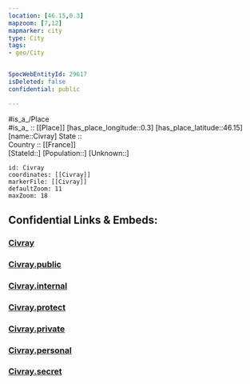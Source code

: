 ```yaml
---
location: [46.15,0.3] 
mapzoom: [7,12] 
mapmarker: city 
type: City
tags:
- geo/City


SpocWebEntityId: 29617
isDeleted: false
confidential: public

---
```

#is_a_/Place  
#is_a_ :: [[Place]] 
[has_place_longitude::0.3] 
[has_place_latitude::46.15] 
[name::Civray] 
State ::  
Country :: [[France]]  
[StateId::] 
[Population::] 
[Unknown::] 


```leaflet
id: Civray
coordinates: [[Civray]] 
markerFile: [[Civray]] 
defaultZoom: 11 
maxZoom: 18
```


## Confidential Links & Embeds: 

### [Civray](/_Standards/Earth/Continent/Europe/Europe~West/France/regions~France/Nouvelle-Aquitaine/departments~Aquitaine/Vienne/communes~Vienne/Montmorillon/cities~Montmorillon/Civray.md) 

### [Civray.public](/_public/Earth/Continent/Europe/Europe~West/France/regions~France/Nouvelle-Aquitaine/departments~Aquitaine/Vienne/communes~Vienne/Montmorillon/cities~Montmorillon/Civray.public.md) 

### [Civray.internal](/_internal/Earth/Continent/Europe/Europe~West/France/regions~France/Nouvelle-Aquitaine/departments~Aquitaine/Vienne/communes~Vienne/Montmorillon/cities~Montmorillon/Civray.internal.md) 

### [Civray.protect](/_protect/Earth/Continent/Europe/Europe~West/France/regions~France/Nouvelle-Aquitaine/departments~Aquitaine/Vienne/communes~Vienne/Montmorillon/cities~Montmorillon/Civray.protect.md) 

### [Civray.private](/_private/Earth/Continent/Europe/Europe~West/France/regions~France/Nouvelle-Aquitaine/departments~Aquitaine/Vienne/communes~Vienne/Montmorillon/cities~Montmorillon/Civray.private.md) 

### [Civray.personal](/_personal/Earth/Continent/Europe/Europe~West/France/regions~France/Nouvelle-Aquitaine/departments~Aquitaine/Vienne/communes~Vienne/Montmorillon/cities~Montmorillon/Civray.personal.md) 

### [Civray.secret](/_secret/Earth/Continent/Europe/Europe~West/France/regions~France/Nouvelle-Aquitaine/departments~Aquitaine/Vienne/communes~Vienne/Montmorillon/cities~Montmorillon/Civray.secret.md)

